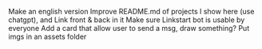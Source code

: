 Make an english version
Improve README.md of projects I show here (use chatgpt), and Link front & back in it
Make sure Linkstart bot is usable by everyone
Add a card that allow user to send a msg, draw something?
Put imgs in an assets folder